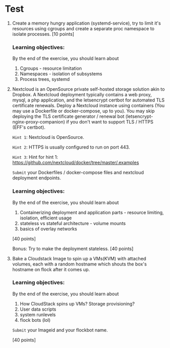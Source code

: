 Test
====

1. Create a memory hungry application (systemd-service), try to limit it's resources using cgroups and create a separate proc namespace to isolate processes. [10 points]

    ### Learning objectives:
    By the end of the exercise, you should learn about
    1. Cgroups - resource limitation
    2. Namespaces - isolation of subsystems
    3. Process trees, systemd
    
2. Nextcloud is an OpenSource private self-hosted storage solution akin to Dropbox. A Nextcloud deployment typically contains a web proxy, mysql, a php application, and the letsencrypt certbot for automated TLS certificate renewals. Deploy a Nextcloud instance using containers (You may use a Dockerfile or docker-compose, up to you). You may skip deploying the TLS certificate generator / renewal bot  (letsencrypt-nginx-proxy-companion) if you don't want to support TLS / HTTPS (EFF's certbot).

    `Hint 1`: Nextcloud is OpenSource.

    `Hint 2`: HTTPS is usually configured to run on port 443.
    
    `Hint 3`: Hint for hint 1: https://github.com/nextcloud/docker/tree/master/.examples

    `Submit` your Dockerfiles / docker-compose files and nextcloud deployment endpoints.

    ### Learning objectives:

    By the end of the exercise, you should learn about
    1. Containerizing deployment and application parts - resource limiting, isolation, efficient usage
    2. stateless vs stateful architecture - volume mounts
    2. basics of overlay networks

    [40 points]

    Bonus: Try to make the deployment stateless. [40 points]

3. Bake a Cloudstack Image to spin up a VMs(KVM) with attached volumes, each with a random hostname which shouts the box's hostname on flock after it comes up.

    ### Learning objectives:
    By the end of the exercise, you should learn about
    1. How CloudStack spins up VMs? Storage provisioning?
    2. User data scripts
    3. system runlevels
    4. flock bots (lol)
    
    `Submit` your Imageid and your flockbot name.
     
    [40 points]

